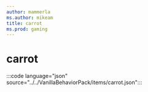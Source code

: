 ```yaml
---
author: mammerla
ms.author: mikeam
title: carrot
ms.prod: gaming
---
```


# carrot

:::code language="json" source="../../VanillaBehaviorPack/items/carrot.json":::